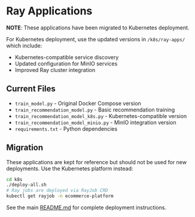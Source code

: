 # Ray Applications

**NOTE**: These applications have been migrated to Kubernetes deployment.

For Kubernetes deployment, use the updated versions in `/k8s/ray-apps/` which include:
- Kubernetes-compatible service discovery
- Updated configuration for MinIO services
- Improved Ray cluster integration

## Current Files

- `train_model.py` - Original Docker Compose version
- `train_recommendation_model.py` - Basic recommendation training
- `train_recommendation_model_k8s.py` - Kubernetes-compatible version
- `train_recommendation_model_minio.py` - MinIO integration version
- `requirements.txt` - Python dependencies

## Migration

These applications are kept for reference but should not be used for new deployments. 
Use the Kubernetes platform instead:

```bash
cd k8s
./deploy-all.sh
# Ray jobs are deployed via RayJob CRD
kubectl get rayjob -n ecommerce-platform
```

See the main [README.md](../README.md) for complete deployment instructions.